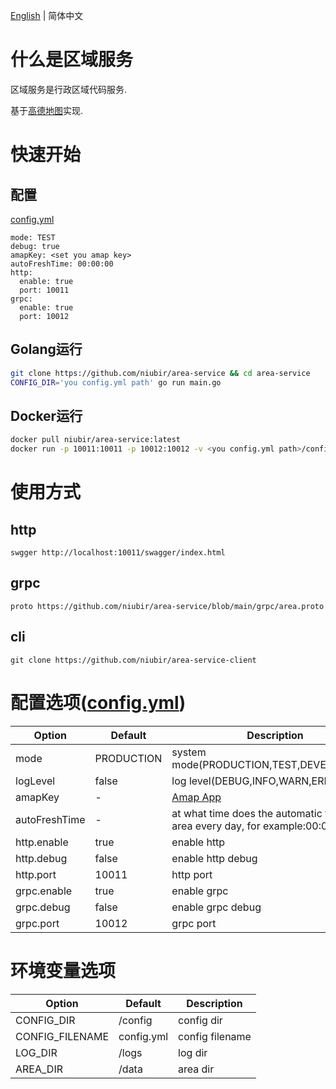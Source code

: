 [English](https://github.com/niubir/area-service/blob/main/helper/README-en.md) | 简体中文

# 什么是区域服务

区域服务是行政区域代码服务.

基于[高德地图](https://console.amap.com)实现.

# 快速开始

## 配置

[config.yml](https://github.com/niubir/area-service/blob/main/config/config.yml)
```
mode: TEST
debug: true
amapKey: <set you amap key>
autoFreshTime: 00:00:00
http:
  enable: true
  port: 10011
grpc:
  enable: true
  port: 10012
```

## Golang运行

```sh
git clone https://github.com/niubir/area-service && cd area-service
CONFIG_DIR='you config.yml path' go run main.go
```

## Docker运行

```sh
docker pull niubir/area-service:latest
docker run -p 10011:10011 -p 10012:10012 -v <you config.yml path>/config:/config -d niubir/area-service:latest
```

# 使用方式

## http

```
swgger http://localhost:10011/swagger/index.html
```

## grpc

```
proto https://github.com/niubir/area-service/blob/main/grpc/area.proto
```

## cli

```
git clone https://github.com/niubir/area-service-client
```

# 配置选项([config.yml](https://github.com/niubir/area-service/blob/main/config/config.yml))

| Option | Default | Description |
| - | - | - |
| mode | PRODUCTION | system mode(PRODUCTION,TEST,DEVELOPMENT) |
| logLevel | false | log level(DEBUG,INFO,WARN,ERROR) |
| amapKey | - | [Amap App](https://console.amap.com/dev/key/app) |
| autoFreshTime | - | at what time does the automatic fresh of area every day, for example:00:00:00 |
| http.enable | true | enable http |
| http.debug | false | enable http debug |
| http.port | 10011 | http port |
| grpc.enable | true | enable grpc |
| grpc.debug | false | enable grpc debug |
| grpc.port | 10012 | grpc port |

# 环境变量选项
| Option | Default | Description |
| - | - | - |
| CONFIG_DIR | /config | config dir |
| CONFIG_FILENAME | config.yml | config filename |
| LOG_DIR | /logs | log dir |
| AREA_DIR | /data | area dir |
